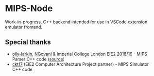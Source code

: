 # MIPS-Node

Work-in-progress. C++ backend intended for use in VSCode extension emulator frontend.

## Special thanks
* [olly-larkin](https://github.com/olly-larkin/), [NGovani](https://github.com/NGovani/) & Imperial College London EIE2 2018/19 - MIPS Parser C++ code ([source](https://github.com/olly-larkin/mips-parser))
* [ckt17](https://github.com/ckt17/) (EIE2 Computer Architecture Project partner) - MIPS Simulator C++ code